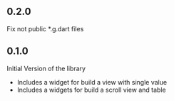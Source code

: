 ## 0.2.0
Fix not public *.g.dart files

## 0.1.0
Initial Version of the library
- Includes a widget for build a view with single value
- Includes a widgets for build a scroll view and table